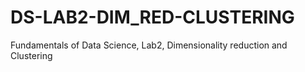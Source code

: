 # DS-LAB2-DIM_RED-CLUSTERING
Fundamentals of Data Science, Lab2, Dimensionality reduction and Clustering
